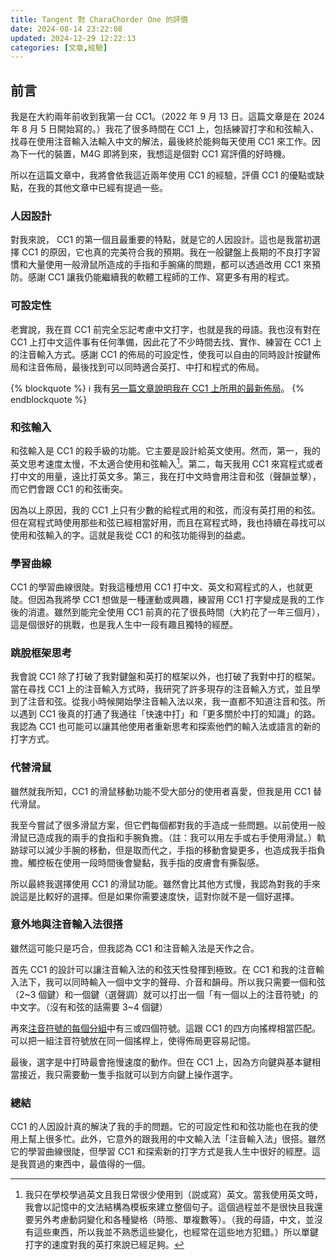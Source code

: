 ```yaml
---
title: Tangent 對 CharaChorder One 的評價
date: 2024-08-14 23:22:08
updated: 2024-12-29 12:22:13
categories: [文章,經驗]
---
```

## 前言

我是在大約兩年前收到我第一台 CC1。（2022 年 9 月 13 日。這篇文章是在 2024 年 8 月 5 日開始寫的。）我花了很多時間在 CC1 上，包括練習打字和和弦輸入、找尋在使用注音輸入法輸入中文的解法，最後終於能夠每天使用 CC1 來工作。因為下一代的裝置，M4G 即將到來，我想這是個對 CC1 寫評價的好時機。

所以在這篇文章中，我將會依我這近兩年使用 CC1 的經驗，評價 CC1 的優點或缺點，在我的其他文章中已經有提過一些。

### 人因設計

對我來說， CC1 的第一個且最重要的特點，就是它的人因設計。這也是我當初選擇 CC1 的原因，它也真的完美符合我的預期。我在一般鍵盤上長期的不良打字習慣和大量使用一般滑鼠所造成的手指和手腕痛的問題，都可以透過改用 CC1 來預防。感謝 CC1 讓我仍能繼續我的軟體工程師的工作、寫更多有用的程式。

### 可設定性

老實說，我在買 CC1 前完全忘記考慮中文打字，也就是我的母語。我也沒有對在 CC1 上打中文這件事有任何準備，因此花了不少時間去找、實作、練習在 CC1 上的注音輸入方式。感謝 CC1 的佈局的可設定性，使我可以自由的同時設計按鍵佈局和注音佈局，最後找到可以同時適合英打、中打和程式的佈局。

{% blockquote %}
:information_source: 我有[另一篇文章說明我在 CC1 上所用的最新佈局](/@andy23512/rJrX6HEWJe)。
{% endblockquote %}

### 和弦輸入

和弦輸入是 CC1 的殺手級的功能。它主要是設計給英文使用。然而，第一，我的英文思考速度太慢，不太適合使用和弦輸入[^my_english]。第二，每天我用 CC1 來寫程式或者打中文的用量，遠比打英文多。第三，我在打中文時會用注音和弦（聲韻並擊），而它們會跟 CC1 的和弦衝突。

因為以上原因，我的 CC1 上只有少數的給程式用的和弦，而沒有英打用的和弦。但在寫程式時使用那些和弦已經相當好用，而且在寫程式時，我也持續在尋找可以使用和弦輸入的字。這就是我從 CC1 的和弦功能得到的益處。

### 學習曲線

CC1 的學習曲線很陡。對我這種想用 CC1 打中文、英文和寫程式的人，也就更陡。但因為我將學 CC1 想做是一種運動或興趣，練習用 CC1 打字變成是我的工作後的消遣。雖然到能完全使用 CC1 前真的花了很長時間（大約花了一年三個月），這是個很好的挑戰，也是我人生中一段有趣且獨特的經歷。

### 跳脫框架思考

我會說 CC1 除了打破了我對鍵盤和英打的框架以外，也打破了我對中打的框架。當在尋找 CC1 上的注音輸入方式時，我研究了許多現存的注音輸入方式，並且學到了注音和弦。從我小時候開始學注音輸入法以來，我一直都不知道注音和弦。所以遇到 CC1 後真的打通了我通往「快速中打」和「更多關於中打的知識」的路。我認為 CC1 也可能可以讓其他使用者重新思考和探索他們的輸入法或語言的新的打字方式。

### 代替滑鼠

雖然就我所知，CC1 的滑鼠移動功能不受大部分的使用者喜愛，但我是用 CC1 替代滑鼠。

我至今嘗試了很多滑鼠方案，但它們每個都對我的手造成一些問題。以前使用一般滑鼠已造成我的兩手的食指和手腕負擔。（註：我可以用左手或右手使用滑鼠。）軌跡球可以減少手腕的移動，但是取而代之，手指的移動會變更多，也造成我手指負擔。觸控板在使用一段時間後會變黏，我手指的皮膚會有撕裂感。

所以最終我選擇使用 CC1 的滑鼠功能。雖然會比其他方式慢，我認為對我的手來說這是比較好的選擇。但是如果你需要速度快，這對你就不是一個好選擇。

### 意外地與注音輸入法很搭

雖然這可能只是巧合，但我認為 CC1 和注音輸入法是天作之合。

首先 CC1 的設計可以讓注音輸入法的和弦天性發揮到極致。在 CC1 和我的注音輸入法下，我可以同時輸入一個中文字的聲母、介音和韻母。所以我只需要一個和弦（2~3 個鍵）和一個鍵（選聲調）就可以打出一個「有一個以上的注音符號」的中文字。（沒有和弦的話需要 3~4 個鍵）

再來[注音符號的每個分組](https://zh.wikipedia.org/wiki/%E6%B3%A8%E9%9F%B3%E7%AC%A6%E8%99%9F#%E6%B3%A8%E9%9F%B3%E7%AC%A6%E8%99%9F%E8%A1%A8)中有三或四個符號。這跟 CC1 的四方向搖桿相當匹配。可以把一組注音符號放在同一個搖桿上，使得佈局更容易記憶。

最後，選字是中打時最會拖慢速度的動作。但在 CC1 上，因為方向鍵與基本鍵相當接近，我只需要動一隻手指就可以到方向鍵上操作選字。

### 總結

CC1 的人因設計真的解決了我的手的問題。它的可設定性和和弦功能也在我的使用上幫上很多忙。此外，它意外的跟我用的中文輸入法「注音輸入法」很搭。雖然它的學習曲線很陡，但學習 CC1 和探索新的打字方式是我人生中很好的經歷。這是我買過的東西中，最值得的一個。

[^my_english]: 我只在學校學過英文且我日常很少使用到（説或寫）英文。當我使用英文時，我會以記憶中的文法結構為模板來建立整個句子。這個過程並不是很快且我還要另外考慮動詞變化和各種變格（時態、單複數等）。（我的母語，中文，並沒有這些東西，所以我並不熟悉這些變化，也經常在這些地方犯錯。）所以單鍵打字的速度對我的英打來說已經足夠。
